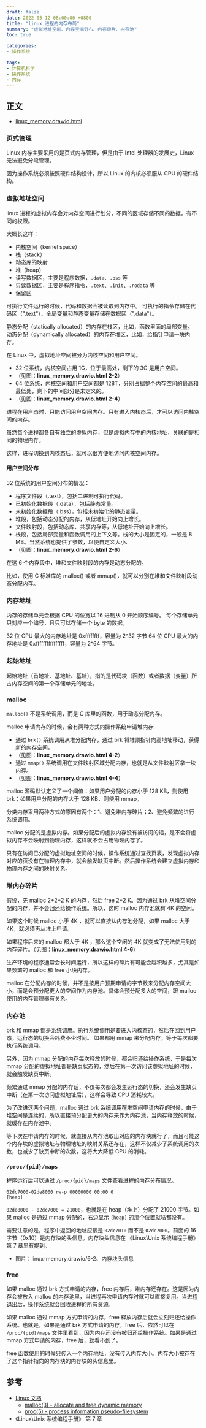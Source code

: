 ```yaml
---
draft: false
date: 2022-05-12 08:00:00 +0800
title: "linux 进程的内存布局"
summary: "虚拟地址空间、内存空间分布、内存碎片、内存池"
toc: true

categories:
- 操作系统

tags:
- 计算机科学
- 操作系统
- 内存
---
```


## 正文

- <a href="/drawio/computer-science/operating-system/memory/linux_memory.drawio.html">linux_memory.drawio.html</a>

### 页式管理

Linux 内存主要采用的是页式内存管理，但是由于 Intel 处理器的发展史，Linux 无法避免分段管理。

因为操作系统必须按照硬件结构设计，所以 Linux 的内核必须服从 CPU 的硬件结构。

### 虚拟地址空间

linux 进程的虚拟内存会对内存空间进行划分，不同的区域存储不同的数据，有不同的权限。

大概长这样：

- 内核空间（kernel space）
- 栈（stack）
- 动态库的映射
- 堆（heap）
- 读写数据区，主要是程序数据，`.data`、`.bss` 等
- 只读数据区，主要是程序指令，`.text`、`.init`、`.rodata` 等
- 保留区

可执行文件运行的时候，代码和数据会被读取到内存中。
可执行的指令存储在代码区（".text"）、全局变量和静态变量存储在数据区（".data"）。

静态分配（statically allocated）的内存在栈区，比如，函数里面的局部变量。
动态分配（dynamically allocated）的内存在堆区，比如，给指针申请一块内存。


在 Linux 中，虚拟地址空间被分为内核空间和用户空间。

- 32 位系统，内核空间占用 1G，位于最高处，剩下的 3G 是用户空间。
- （见图：**linux_memory.drawio.html 2-2**）
- 64 位系统，内核空间和用户空间都是 128T，分别占据整个内存空间的最高和最低处，剩下的中间部分是未定义的。
- （见图：**linux_memory.drawio.html 2-4**）

进程在用户态时，只能访问用户空间内存。只有进入内核态后，才可以访问内核空间的内存。

虽然每个进程都各自有独立的虚拟内存，但是虚拟内存中的内核地址，关联的是相同的物理内存。

这样，进程切换到内核态后，就可以很方便地访问内核空间内存。

#### 用户空间分布

32 位系统的用户空间分布的情况：

- 程序文件段（.text），包括二进制可执行代码。
- 已初始化数据段（.data），包括静态常量。
- 未初始化数据段（.bss），包括未初始化的静态变量。
- 堆段，包括动态分配的内存，从低地址开始向上增长。
- 文件映射段，包括动态库、共享内存等，从低地址开始向上增长。
- 栈段，包括局部变量和函数调用的上下文等。栈的大小是固定的，一般是 8 MB。当然系统也提供了参数，以便自定义大小. 
- （见图：**linux_memory.drawio.html 2-6**）

在这 6 个内存段中，堆和文件映射段的内存是动态分配的。

比如，使用 C 标准库的 malloc() 或者 mmap()，就可以分别在堆和文件映射段动态分配内存。

### 内存地址

内存的存储单元会根据 CPU 的位宽以 16 进制从 0 开始顺序编号。
每个存储单元只对应一个编号，且只可以存储一个 byte 的数据。

32 位 CPU 最大的内存地址是 0xffffffff，容量为 2^32 字节
64 位 CPU 最大的内存地址是 0xffffffffffffffff，容量为 2^64 字节。

### 起始地址

起始地址（首地址、基地址、基址），指的是代码块（函数）或者数据（变量）所占内存空间的第一个存储单元的地址。

### malloc

`malloc()` 不是系统调用，而是 C 库里的函数，用于动态分配内存。

malloc 申请内存的时候，会有两种方式向操作系统申请堆内存:

- 通过 `brk()` 系统调用从堆分配内存，通过 brk 将堆顶指针向高地址移动，获得新的内存空间。
- （见图：**linux_memory.drawio.html 4-2**）
- 通过 `mmap()` 系统调用在文件映射区域分配内存，也就是从文件映射区拿一块内存。
- （见图：**linux_memory.drawio.html 4-4**）

malloc 源码默认定义了一个阈值：如果用户分配的内存小于 128 KB，则使用 brk；如果用户分配的内存大于 128 KB，则使用 mmap。

分类内存采用两种方式的原因有两个：1、避免堆内存碎片；2、避免频繁的进行系统调用。

malloc 分配的是虚拟内存。如果分配后的虚拟内存没有被访问的话，是不会将虚拟内存不会映射到物理内存，这样就不会占用物理内存了。

只有在访问已分配的虚拟地址空间的时候，操作系统通过查找页表，发现虚拟内存对应的页没有在物理内存中，就会触发缺页中断。然后操作系统会建立虚拟内存和物理内存之间的映射关系。

### 堆内存碎片

假设，先 malloc 2+2+2 K 的内存，然后 free 2+2 K。因为通过 brk 从堆空间分配的内存，并不会归还给操作系统。所以，这时 malloc 内存池就有 4K 的空闲。

如果这个时候 malloc 小于 4K ，就可以直接从内存池分配，如果 malloc 大于 4K，就必须再从堆上申请。

如果程序后来的 malloc 都大于 4K ，那么这个空闲的 4K 就变成了无法使用到的内存碎片。（见图：**linux_memory.drawio.html 4-6**）

生产环境的程序通常会长时间运行，所以这样的碎片有可能会越积越多，尤其是如果频繁的 malloc 和 free 小块内存。

malloc 在分配内存的时候，并不是按用户预期申请的字节数来分配内存空间大小，而是会预分配更大的空间作为内存池。具体会预分配多大的空间，跟 malloc 使用的内存管理器有关系。

### 内存池

brk 和 mmap 都是系统调用。执行系统调用是要进入内核态的，然后在回到用户态，运行态的切换会耗费不少时间。 如果都用 mmap 来分配内存，等于每次都要执行系统调用。

另外，因为 mmap 分配的内存每次释放的时候，都会归还给操作系统，于是每次 mmap 分配的虚拟地址都是缺页状态的，然后在第一次访问该虚拟地址的时候，就会触发缺页中断。

频繁通过 mmap 分配的内存话，不仅每次都会发生运行态的切换，还会发生缺页中断（在第一次访问虚拟地址后），这样会导致 CPU 消耗较大。

为了改进这两个问题，malloc 通过 brk 系统调用在堆空间申请内存的时候，由于堆空间是连续的，所以直接预分配更大的内存来作为内存池，当内存释放的时候，就缓存在内存池中。

等下次在申请内存的时候，就直接从内存池取出对应的内存块就行了，而且可能这个内存块的虚拟地址与物理地址的映射关系还存在，这样不仅减少了系统调用的次数，也减少了缺页中断的次数，这将大大降低 CPU 的消耗。

### `/proc/{pid}/maps`

程序运行后可以通过 `/proc/{pid}/maps` 文件查看进程的内存分布情况。

```
02dc7000-02de8000 rw-p 00000000 00:00 0                                  [heap]
```

`02de8000 - 02dc7000 = 21000`，也就是在 heap（堆上）分配了 21000 字节。如果 malloc 是通过 mmap 分配的，右边显示 `[heap]` 的那个位置就啥都没有。

需要注意的是，程序中返回的地址应该是 `02dc7010` 而不是 `02dc7000`。前面的 16 字节（0x10）是内存块的头信息。内存块头信息在 《Linux\Unix 系统编程手册》 第 7 章里有提到。

- 图片：linux-memory.drawio/6-2、内存块头信息

### free

如果 malloc 通过 brk 方式申请的内存，free 内存后，堆内存还存在。这是因为内存会被放入 malloc 的内存池里，当进程再次申请内存时就可以直接复用。当进程退出后，操作系统就会回收进程的所有资源。

如果 malloc 通过 mmap 方式申请的内存，free 释放内存后就会立刻归还给操作系统。也就是，如果是通过 brk 方式申请的内存，free 后，依然可以在 `/proc/{pid}/maps` 文件里看到，因为内存还没有被归还给操作系统。如果是通过 mmap 方式申请的内存，free 后，就看不到了。

free 函数使用的时候只传入一个内存地址，没有传入内存大小。内存大小被存在了这个指针指向的内存块的内存块的头信息里。

## 参考

- [Linux 文档](https://man7.org/linux/man-pages/index.html)
  - [malloc(3) - allocate and free dynamic memory](https://man7.org/linux/man-pages/man3/malloc.3.html)
  - [proc(5) - process information pseudo-filesystem](https://man7.org/linux/man-pages/man5/proc.5.html)
- 《Linux\Unix 系统编程手册》 第 7 章
